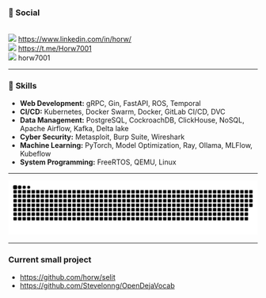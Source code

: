 ### 💬 Social
<br/><img width="25px" src="https://github.com/horw/horw/assets/47724762/43fa469d-8659-4be1-947f-e61c1bc3b5da"/> https://www.linkedin.com/in/horw/
<br/><img width="25px" src="https://github.com/horw/horw/assets/47724762/989e16c1-b4f0-49f6-883c-2cdaa5614ebd"/> https://t.me/Horw7001 
<br/><img width="25px" src="https://github.com/horw/horw/assets/47724762/72853787-8cb3-4471-a05d-e490fc89cc85"/> horw7001
<br/>

---
### 🚀 **Skills** 
- **Web Development:** gRPC, Gin, FastAPI, ROS, Temporal
- **CI/CD:** Kubernetes, Docker Swarm, Docker, GitLab CI/CD, DVC
- **Data Management:** PostgreSQL, CockroachDB, ClickHouse, NoSQL, Apache Airflow, Kafka, Delta lake
- **Cyber Security:** Metasploit, Burp Suite, Wireshark
- **Machine Learning:** PyTorch, Model Optimization, Ray, Ollama, MLFlow, Kubeflow
- **System Programming:** FreeRTOS, QEMU, Linux
---


![](./github-contribution-grid-snake.svg)

---
### Current small project
- https://github.com/horw/selit
- https://github.com/Stevelonng/OpenDejaVocab
